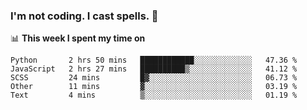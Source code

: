 ### I'm not coding. I cast spells. 🎩

📊 **This week I spent my time on**
<!--START_SECTION:waka-->
```text
Python       2 hrs 50 mins   ████████████░░░░░░░░░░░░░   47.36 % 
JavaScript   2 hrs 27 mins   ██████████▒░░░░░░░░░░░░░░   41.12 % 
SCSS         24 mins         █▓░░░░░░░░░░░░░░░░░░░░░░░   06.73 % 
Other        11 mins         ▓░░░░░░░░░░░░░░░░░░░░░░░░   03.19 % 
Text         4 mins          ▒░░░░░░░░░░░░░░░░░░░░░░░░   01.19 % 
```
<!--END_SECTION:waka-->
